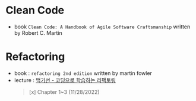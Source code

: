 # Clean Code
- book `Clean Code: A Handbook of Agile Software Craftsmanship` written by Robert C. Martin

# Refactoring
- book : `refactoring 2nd edition` written by martin fowler
- lecture : [백기선 - 코딩으로 학습하는 리팩토링](https://www.inflearn.com/course/%EB%A6%AC%ED%8C%A9%ED%86%A0%EB%A7%81)
  > [x] Chapter 1~3 (11/28/2022)